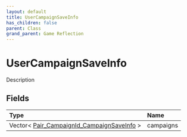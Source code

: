 ```yaml
---
layout: default
title: UserCampaignSaveInfo
has_children: false
parent: Class
grand_parent: Game Reflection
---
```

# UserCampaignSaveInfo
Description 

## Fields

| Type | Name |
|:-------------|:--------------|
| Vector< [Pair_CampaignId_CampaignSaveInfo](/docs/game-reflection/classes/pair__campaign_id__campaign_save_info) > | campaigns |


